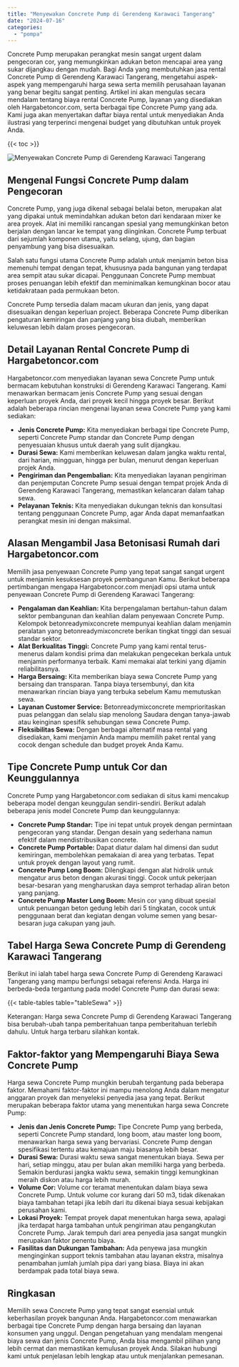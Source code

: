 ```yaml
---
title: "Menyewakan Concrete Pump di Gerendeng Karawaci Tangerang"
date: "2024-07-16"
categories: 
  - "pompa"
---
```




Concrete Pump merupakan perangkat mesin sangat urgent dalam pengecoran cor, yang memungkinkan adukan beton mencapai area yang sukar dijangkau dengan mudah. Bagi Anda yang membutuhkan jasa rental Concrete Pump di Gerendeng Karawaci Tangerang, mengetahui aspek-aspek yang mempengaruhi harga sewa serta memilih perusahaan layanan yang benar begitu sangat penting. Artikel ini akan mengulas secara mendalam tentang biaya rental Concrete Pump, layanan yang disediakan oleh Hargabetoncor.com, serta berbagai tipe Concrete Pump yang ada. Kami juga akan menyertakan daftar biaya rental untuk menyediakan Anda ilustrasi yang terperinci mengenai budget yang dibutuhkan untuk proyek Anda.

{{< toc >}}

![Menyewakan Concrete Pump di Gerendeng Karawaci Tangerang](https://hargareadymixid.github.io/pompa/concrete-pump%20(29).png)

## Mengenal Fungsi Concrete Pump dalam Pengecoran

Concrete Pump, yang juga dikenal sebagai belalai beton, merupakan alat yang dipakai untuk memindahkan adukan beton dari kendaraan mixer ke area proyek. Alat ini memiliki rancangan spesial yang memungkinkan beton berjalan dengan lancar ke tempat yang diinginkan. Concrete Pump terbuat dari sejumlah komponen utama, yaitu selang, ujung, dan bagian penyambung yang bisa disesuaikan.

Salah satu fungsi utama Concrete Pump adalah untuk menjamin beton bisa memenuhi tempat dengan tepat, khususnya pada bangunan yang terdapat area sempit atau sukar dicapai. Penggunaan Concrete Pump membuat proses penuangan lebih efektif dan meminimalkan kemungkinan bocor atau ketidakrataan pada permukaan beton.

Concrete Pump tersedia dalam macam ukuran dan jenis, yang dapat disesuaikan dengan keperluan project. Beberapa Concrete Pump diberikan pengaturan kemiringan dan panjang yang bisa diubah, memberikan keluwesan lebih dalam proses pengecoran.

## Detail Layanan Rental Concrete Pump di Hargabetoncor.com

Hargabetoncor.com menyediakan layanan sewa Concrete Pump untuk bermacam kebutuhan konstruksi di Gerendeng Karawaci Tangerang. Kami menawarkan bermacam jenis Concrete Pump yang sesuai dengan keperluan proyek Anda, dari proyek kecil hingga proyek besar. Berikut adalah beberapa rincian mengenai layanan sewa Concrete Pump yang kami sediakan:

- **Jenis Concrete Pump:** Kita menyediakan berbagai tipe Concrete Pump, seperti Concrete Pump standar dan Concrete Pump dengan penyesuaian khusus untuk daerah yang sulit dijangkau.
- **Durasi Sewa:** Kami memberikan keluwesan dalam jangka waktu rental, dari harian, mingguan, hingga per bulan, menurut dengan keperluan projek Anda.
- **Pengiriman dan Pengembalian:** Kita menyediakan layanan pengiriman dan penjemputan Concrete Pump sesuai dengan tempat projek Anda di Gerendeng Karawaci Tangerang, memastikan kelancaran dalam tahap sewa.
- **Pelayanan Teknis:** Kita menyediakan dukungan teknis dan konsultasi tentang penggunaan Concrete Pump, agar Anda dapat memanfaatkan perangkat mesin ini dengan maksimal.

## Alasan Mengambil Jasa Betonisasi Rumah dari Hargabetoncor.com

Memilih jasa penyewaan Concrete Pump yang tepat sangat sangat urgent untuk menjamin kesuksesan proyek pembangunan Kamu. Berikut beberapa pertimbangan mengapa Hargabetoncor.com menjadi opsi utama untuk penyewaan Concrete Pump di Gerendeng Karawaci Tangerang:

- **Pengalaman dan Keahlian:** Kita berpengalaman bertahun-tahun dalam sektor pembangunan dan keahlian dalam penyewaan Concrete Pump. Kelompok betonreadymixconcrete mempunyai keahlian dalam menjamin peralatan yang betonreadymixconcrete berikan tingkat tinggi dan sesuai standar sektor.
- **Alat Berkualitas Tinggi:** Concrete Pump yang kami rental terus-menerus dalam kondisi prima dan melakukan pengecekan berkala untuk menjamin performanya terbaik. Kami memakai alat terkini yang dijamin reliabilitasnya.
- **Harga Bersaing:** Kita memberikan biaya sewa Concrete Pump yang bersaing dan transparan. Tanpa biaya tersembunyi, dan kita menawarkan rincian biaya yang terbuka sebelum Kamu memutuskan sewa.
- **Layanan Customer Service:** Betonreadymixconcrete memprioritaskan puas pelanggan dan selalu siap menolong Saudara dengan tanya-jawab atau keinginan spesifik sehubungan sewa Concrete Pump.
- **Fleksibilitas Sewa:** Dengan berbagai alternatif masa rental yang disediakan, kami menjamin Anda mampu memilih paket rental yang cocok dengan schedule dan budget proyek Anda Kamu.

## Tipe Concrete Pump untuk Cor dan Keunggulannya

Concrete Pump yang Hargabetoncor.com sediakan di situs kami mencakup beberapa model dengan keunggulan sendiri-sendiri. Berikut adalah beberapa jenis model Concrete Pump dan keunggulannya:

- **Concrete Pump Standar:** Tipe ini tepat untuk proyek dengan permintaan pengecoran yang standar. Dengan desain yang sederhana namun efektif dalam mendistribusikan concrete.
- **Concrete Pump Portable:** Dapat diatur dalam hal dimensi dan sudut kemiringan, membolehkan pemakaian di area yang terbatas. Tepat untuk proyek dengan layout yang rumit.
- **Concrete Pump Long Boom:** Dilengkapi dengan alat hidrolik untuk mengatur arus beton dengan akurasi tinggi. Cocok untuk pekerjaan besar-besaran yang mengharuskan daya semprot terhadap aliran beton yang panjang.
- **Concrete Pump Master Long Boom:** Mesin cor yang dibuat spesial untuk penuangan beton gedung lebih dari 5 tingkatan, cocok untuk penggunaan berat dan kegiatan dengan volume semen yang besar-besaran juga cakupan yang jauh.

## Tabel Harga Sewa Concrete Pump di Gerendeng Karawaci Tangerang

Berikut ini ialah tabel harga sewa Concrete Pump di Gerendeng Karawaci Tangerang yang mampu berfungsi sebagai referensi Anda. Harga ini berbeda-beda tergantung pada model Concrete Pump dan durasi sewa:

{{< table-tables table="tableSewa" >}}

Keterangan: Harga sewa Concrete Pump di Gerendeng Karawaci Tangerang bisa berubah-ubah tanpa pemberitahuan tanpa pemberitahuan terlebih dahulu. Untuk harga terbaru silahkan kontak.

## Faktor-faktor yang Mempengaruhi Biaya Sewa Concrete Pump

Harga sewa Concrete Pump mungkin berubah tergantung pada beberapa faktor. Memahami faktor-faktor ini mampu menolong Anda dalam mengatur anggaran proyek dan menyeleksi penyedia jasa yang tepat. Berikut merupakan beberapa faktor utama yang menentukan harga sewa Concrete Pump:

- **Jenis dan Jenis Concrete Pump:** Tipe Concrete Pump yang berbeda, seperti Concrete Pump standard, long boom, atau master long boom, menawarkan harga sewa yang bervariasi. Concrete Pump dengan spesifikasi tertentu atau kemajuan maju biasanya lebih besar.
- **Durasi Sewa:** Durasi waktu sewa sangat menentukan biaya. Sewa per hari, setiap minggu, atau per bulan akan memiliki harga yang berbeda. Semakin berdurasi jangka waktu sewa, semakin tinggi kemungkinan meraih diskon atau harga lebih murah.
- **Volume Cor:** Volume cor teramat menentukan dalam biaya sewa Concrete Pump. Untuk volume cor kurang dari 50 m3, tidak dikenakan biaya tambahan tetapi jika lebih dari itu dikenai biaya sesuai kebijakan perusahan kami.
- **Lokasi Proyek:** Tempat proyek dapat menentukan harga sewa, apalagi jika terdapat harga tambahan untuk pengiriman atau pengangkutan Concrete Pump. Jarak tempuh dari area penyedia jasa sangat mungkin merupakan faktor penentu biaya.
- **Fasilitas dan Dukungan Tambahan:** Ada penyewa jasa mungkin menginginkan support teknis tambahan atau layanan ekstra, misalnya penambahan jumlah jumlah pipa dari yang biasa. Biaya ini akan berdampak pada total biaya sewa.

## Ringkasan

Memilih sewa Concrete Pump yang tepat sangat esensial untuk keberhasilan proyek bangunan Anda. Hargabetoncor.com menawarkan berbagai tipe Concrete Pump dengan harga bersaing dan layanan konsumen yang unggul. Dengan pengetahuan yang mendalam mengenai biaya sewa dan jenis Concrete Pump, Anda bisa mengambil pilihan yang lebih cermat dan memastikan kemulusan proyek Anda. Silakan hubungi kami untuk penjelasan lebih lengkap atau untuk menjalankan pemesanan.
